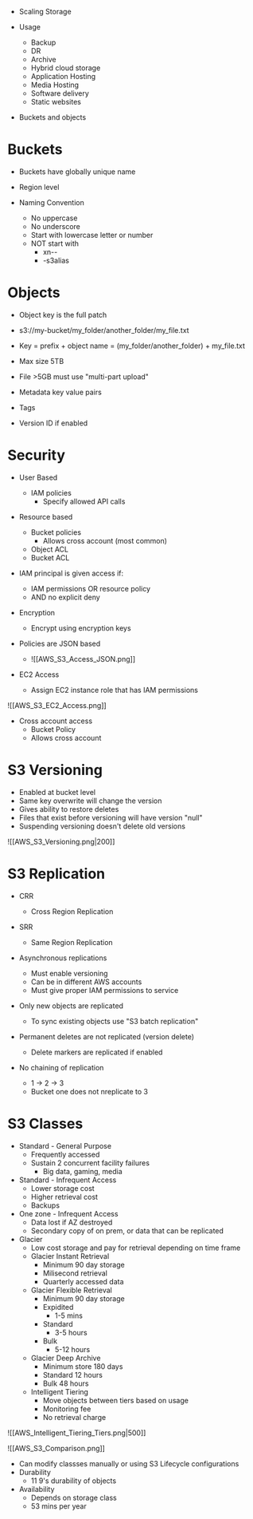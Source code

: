 - Scaling Storage
- Usage
	- Backup
	- DR
	- Archive
	- Hybrid cloud storage
	- Application Hosting
	- Media Hosting
	- Software delivery
	- Static websites

- Buckets and objects

# Buckets

- Buckets have globally unique name
- Region level

- Naming Convention
	- No uppercase
	- No underscore
	- Start with lowercase letter or number
	- NOT start with
		- xn--
		- -s3alias

# Objects

- Object key is the full patch
- s3://my-bucket/my_folder/another_folder/my_file.txt
- Key = prefix + object name = (my_folder/another_folder) + my_file.txt

- Max size 5TB
- File >5GB must use "multi-part upload"
- Metadata key value pairs
- Tags
- Version ID if enabled

# Security

- User Based
	- IAM policies
		- Specify allowed API calls
- Resource based
	- Bucket policies
		- Allows cross account (most common)
	- Object ACL
	- Bucket ACL

- IAM principal is given access if:
	- IAM permissions OR resource policy
	- AND no explicit deny

- Encryption
	- Encrypt using encryption keys

- Policies are JSON based
	- ![[AWS_S3_Access_JSON.png]]

- EC2 Access
	- Assign EC2 instance role that has IAM permissions

![[AWS_S3_EC2_Access.png]]

- Cross account access
	- Bucket Policy
	- Allows cross account

# S3 Versioning

- Enabled at bucket level
- Same key overwrite will change the version
- Gives ability to restore deletes
- Files that exist before versioning will have version "null"
- Suspending versioning doesn't delete old versions

![[AWS_S3_Versioning.png|200]]

# S3 Replication

- CRR
	- Cross Region Replication
- SRR
	- Same Region Replication

- Asynchronous replications
	- Must enable versioning
	- Can be in different AWS accounts
	- Must give proper IAM permissions to service

- Only new objects are replicated
	- To sync existing objects use "S3 batch replication"

- Permanent deletes are not replicated (version delete)
	- Delete markers are replicated if enabled

- No chaining of replication
	- 1 -> 2 -> 3
	- Bucket one does not nreplicate to 3


# S3 Classes

- Standard - General Purpose
	- Frequently accessed
	- Sustain 2 concurrent facility failures
		- Big data, gaming, media
- Standard - Infrequent Access
	- Lower storage cost
	- Higher retrieval cost
	- Backups
- One zone - Infrequent Access
	- Data lost if AZ destroyed
	- Secondary copy of on prem, or data that can be replicated
- Glacier
	- Low cost storage and pay for retrieval depending on time frame
	- Glacier Instant Retrieval
		- Minimum 90 day storage
		- Milisecond retrieval
		- Quarterly accessed data
	- Glacier Flexible Retrieval
		- Minimum 90 day storage
		- Expidited
			- 1-5 mins
		- Standard
			- 3-5 hours
		- Bulk
			- 5-12 hours
	- Glacier Deep Archive
		- Minimum store 180 days
		- Standard 12 hours
		- Bulk 48 hours
	- Intelligent Tiering
		- Move objects between tiers based on usage
		- Monitoring fee
		- No retrieval charge

![[AWS_Intelligent_Tiering_Tiers.png|500]]

![[AWS_S3_Comparison.png]]

- Can modify classses manually or using S3 Lifecycle configurations
- Durability
	- 11 9's durability of objects
- Availability
	- Depends on storage class
	- 53 mins per year
